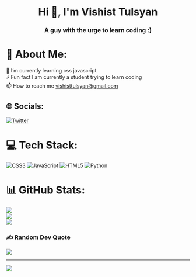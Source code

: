<h1 align="center">Hi 👋, I'm Vishist Tulsyan</h1>
<h3 align="center">A guy with the urge to learn coding :)</h3>

# 💫 About Me:
🌱 I’m currently learning css javascript<br>⚡ Fun fact I am currently a student trying to learn coding<br>📫 How to reach me vishisttulsyan@gmail.com


## 🌐 Socials:
[![Twitter](https://img.shields.io/badge/Twitter-%231DA1F2.svg?logo=Twitter&logoColor=white)](https://twitter.com/@VishistTulsyan) 

# 💻 Tech Stack:
![CSS3](https://img.shields.io/badge/css3-%231572B6.svg?style=plastic&logo=css3&logoColor=white) ![JavaScript](https://img.shields.io/badge/javascript-%23323330.svg?style=plastic&logo=javascript&logoColor=%23F7DF1E) ![HTML5](https://img.shields.io/badge/html5-%23E34F26.svg?style=plastic&logo=html5&logoColor=white) ![Python](https://img.shields.io/badge/python-3670A0?style=plastic&logo=python&logoColor=ffdd54)
# 📊 GitHub Stats:
![](https://github-readme-stats.vercel.app/api?username=VishistTulsyan&theme=radical&hide_border=false&include_all_commits=true&count_private=false)<br/>
![](https://github-readme-streak-stats.herokuapp.com/?user=VishistTulsyan&theme=radical&hide_border=false)<br/>
![](https://github-readme-stats.vercel.app/api/top-langs/?username=VishistTulsyan&theme=radical&hide_border=false&include_all_commits=true&count_private=false&layout=compact)

### ✍️ Random Dev Quote
![](https://quotes-github-readme.vercel.app/api?type=horizontal&theme=radical)

---
[![](https://visitcount.itsvg.in/api?id=VishistTulsyan&icon=2&color=0)](https://visitcount.itsvg.in)

